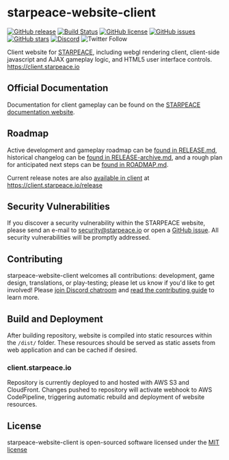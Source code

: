 
# starpeace-website-client

[![GitHub release](https://img.shields.io/github/release/starpeace-project/starpeace-website-client.svg)](https://github.com/starpeace-project/starpeace-website-client/releases/)
[![Build Status](https://travis-ci.org/starpeace-project/starpeace-website-client.svg)](https://travis-ci.org/starpeace-project/starpeace-website-client)
[![GitHub license](https://img.shields.io/github/license/starpeace-project/starpeace-website-client.svg)](https://github.com/starpeace-project/starpeace-website-client/blob/master/LICENSE)
[![GitHub issues](https://img.shields.io/github/issues/starpeace-project/starpeace-website-client.svg)](https://github.com/starpeace-project/starpeace-website-client/issues)
[![GitHub stars](https://img.shields.io/github/stars/starpeace-project/starpeace-website-client.svg)](https://github.com/starpeace-project/starpeace-website-client/stargazers)
[![Discord](https://img.shields.io/discord/449310464321650703.svg?logo=discord)](https://discord.gg/TF9Bmsj)
![Twitter Follow](https://img.shields.io/twitter/follow/starpeace_io.svg?style=social&label=Follow)

Client website for [STARPEACE](https://www.starpeace.io), including webgl rendering client, client-side javascript and AJAX gameplay logic, and HTML5 user interface controls. https://client.starpeace.io

## Official Documentation

Documentation for client gameplay can be found on the [STARPEACE documentation website](https://docs.starpeace.io).

## Roadmap

Active development and gameplay roadmap can be [found in RELEASE.md](./RELEASE.md), historical changelog can be [found in RELEASE-archive.md](./RELEASE-archive.md), and a rough plan for anticipated next steps can be [found in ROADMAP.md](./ROADMAP.md).

Current release notes are also [available in client](https://client.starpeace.io/release) at https://client.starpeace.io/release

## Security Vulnerabilities

If you discover a security vulnerability within the STARPEACE website, please send an e-mail to security@starpeace.io or open a [GitHub issue](https://github.com/starpeace-project/starpeace-website-client/issues). All security vulnerabilities will be promptly addressed.

## Contributing

starpeace-website-client welcomes all contributions: development, game design, translations, or play-testing; please let us know if you'd like to get involved! Please [join Discord chatroom](https://discord.gg/TF9Bmsj) and [read the contributing guide](./CONTRIBUTING.md) to learn more.

## Build and Deployment

After building repository, website is compiled into static resources within the ```/dist/``` folder. These resources should be served as static assets from web application and can be cached if desired.

### client.starpeace.io

Repository is currently deployed to and hosted with AWS S3 and CloudFront. Changes pushed to repository will activate webhook to AWS CodePipeline, triggering automatic rebuild and deployment of website resources.

## License

starpeace-website-client is open-sourced software licensed under the [MIT license](http://opensource.org/licenses/MIT)
